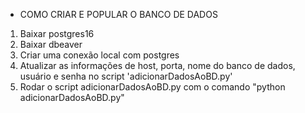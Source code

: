 * COMO CRIAR E POPULAR O BANCO DE DADOS
1. Baixar postgres16
2. Baixar dbeaver
3. Criar uma conexão local com postgres
4. Atualizar as informações de host, porta, nome do banco de dados, usuário e senha no script 'adicionarDadosAoBD.py'
5. Rodar o script adicionarDadosAoBD.py com o comando "python adicionarDadosAoBD.py"
